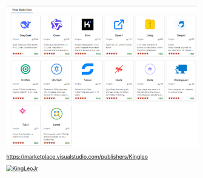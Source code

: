 ![Profile Image](https://raw.githubusercontent.com/KingLeoJr/KingLeoJr/refs/heads/main/VSCode-Extensions-210225.png)

https://marketplace.visualstudio.com/publishers/Kingleo

<p align="left"> <a href="https://github.com/ryo-ma/github-profile-trophy"><img src="https://github-profile-trophy.vercel.app/?username=KingLeoJr" alt="KingLeoJr" /></a> </p>
